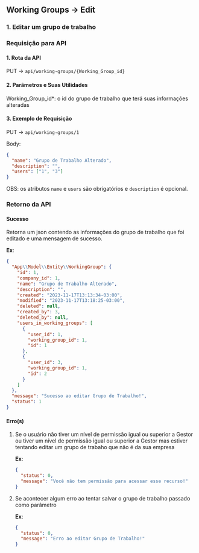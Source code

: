 ## Working Groups -> Edit

### 1. Editar um grupo de trabalho

### Requisição para API

#### 1. Rota da API

PUT -> `api/working-groups/{Working_Group_id}`

#### 2. Parâmetros e Suas Utilidades

Working_Group_id\*: o id do grupo de trabalho que terá suas informações alteradas

#### 3. Exemplo de Requisição

PUT -> `api/working-groups/1`

Body:

```json
{
  "name": "Grupo de Trabalho Alterado",
  "description": "",
  "users": ["1", "3"]
}
```

OBS: os atributos `name` e `users` são obrigatórios e `description` é opcional.

### Retorno da API

#### Sucesso

Retorna um json contendo as informações do grupo de trabalho que foi editado e uma mensagem de sucesso.

**Ex**:

```json
{
  "App\\Model\\Entity\\WorkingGroup": {
    "id": 1,
    "company_id": 1,
    "name": "Grupo de Trabalho Alterado",
    "description": "",
    "created": "2023-11-17T13:13:34-03:00",
    "modified": "2023-11-17T13:18:25-03:00",
    "deleted": null,
    "created_by": 3,
    "deleted_by": null,
    "users_in_working_groups": [
      {
        "user_id": 1,
        "working_group_id": 1,
        "id": 1
      },
      {
        "user_id": 3,
        "working_group_id": 1,
        "id": 2
      }
    ]
  },
  "message": "Sucesso ao editar Grupo de Trabalho!",
  "status": 1
}
```

#### Erro(s)

1.  Se o usuário não tiver um nível de permissão igual ou superior a Gestor ou tiver um nível de permissão igual ou superior a Gestor mas estiver tentando editar um grupo de trabaho que não é da sua empresa

    **Ex**:

    ```json
    {
      "status": 0,
      "message": "Você não tem permissão para acessar esse recurso!"
    }
    ```

2.  Se acontecer algum erro ao tentar salvar o grupo de trabalho passado como parâmetro

    **Ex**:

    ```json
    {
      "status": 0,
      "message": "Erro ao editar Grupo de Trabalho!"
    }
    ```
